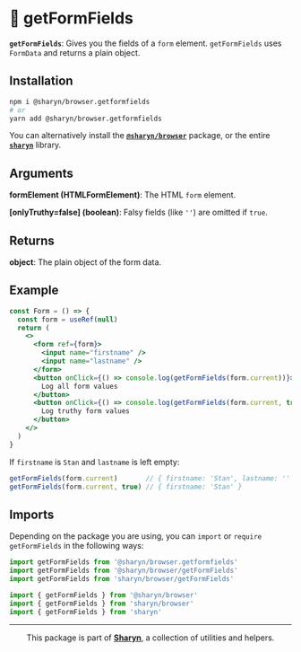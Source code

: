 # 🌹 getFormFields

**`getFormFields`**: Gives you the fields of a `form` element. `getFormFields` uses `FormData` and returns a plain object.

## Installation

```sh
npm i @sharyn/browser.getformfields
# or
yarn add @sharyn/browser.getformfields
```

You can alternatively install the [**`@sharyn/browser`**](https://github.com/sharynjs/sharyn/tree/master/packages/browser) package, or the entire [**`sharyn`**](https://github.com/sharynjs/sharyn) library.

## Arguments

**formElement (HTMLFormElement)**: The HTML `form` element.

**\[onlyTruthy=false\] (boolean)**: Falsy fields (like `''`) are omitted if `true`.

## Returns

**object**: The plain object of the form data.

## Example

```jsx
const Form = () => {
  const form = useRef(null)
  return (
    <>
      <form ref={form}>
        <input name="firstname" />
        <input name="lastname" />
      </form>
      <button onClick={() => console.log(getFormFields(form.current))}>
        Log all form values
      </button>
      <button onClick={() => console.log(getFormFields(form.current, true))}>
        Log truthy form values
      </button>
    </>
  )
}
```

If `firstname` is `Stan` and `lastname` is left empty:

```js
getFormFields(form.current)       // { firstname: 'Stan', lastname: '' }
getFormFields(form.current, true) // { firstname: 'Stan' }
```

## Imports

Depending on the package you are using, you can `import` or `require` `getFormFields` in the following ways:

```js
import getFormFields from '@sharyn/browser.getformfields'
import getFormFields from '@sharyn/browser/getFormFields'
import getFormFields from 'sharyn/browser/getFormFields'

import { getFormFields } from '@sharyn/browser'
import { getFormFields } from 'sharyn/browser'
import { getFormFields } from 'sharyn'
```

<hr />

<p align="center">
  This package is part of <a href="https://github.com/sharynjs/sharyn"><b>Sharyn</b></a>, a collection of utilities and helpers.
</p>
